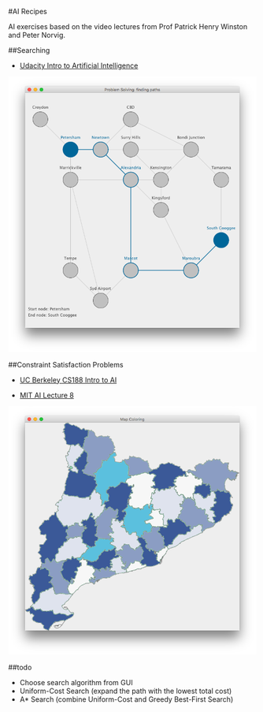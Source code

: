 #AI Recipes

AI exercises based on the video lectures from Prof Patrick Henry Winston and Peter Norvig.

##Searching

- [Udacity Intro to Artificial Intelligence](https://www.youtube.com/watch?v=c0PfWsqtfdo)

![Breath-first example](https://github.com/fedelopez/ai-recipes/blob/master/docs/graph.png)


##Constraint Satisfaction Problems

- [UC Berkeley CS188 Intro to AI](https://www.youtube.com/watch?v=d1KyYyLmGpA&index=8&list=PLUl4u3cNGP63gFHB6xb-kVBiQHYe_4hSi)

- [MIT AI Lecture 8](https://www.youtube.com/watch?v=d1KyYyLmGpA&index=8&list=PLUl4u3cNGP63gFHB6xb-kVBiQHYe_4hSi)

![Map coloring](https://github.com/fedelopez/ai-recipes/blob/master/docs/map-coloring.png)

##todo

- Choose search algorithm from GUI
- Uniform-Cost Search (expand the path with the lowest total cost)
- A* Search (combine Uniform-Cost and Greedy Best-First Search)
